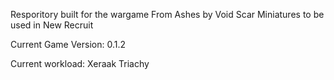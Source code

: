 Resporitory built for the wargame From Ashes by Void Scar Miniatures to be used in New Recruit

Current Game Version: 0.1.2

Current workload: Xeraak Triachy
